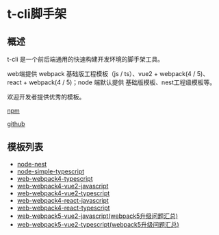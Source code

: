 # t-cli脚手架

## 概述

t-cli 是一个前后端通用的快速构建开发环境的脚手架工具。

web端提供 webpack 基础版工程模板（js / ts）、vue2 + webpack(4 / 5)、react + webpack(4 / 5)；node 端默认提供 基础版模板、nest工程级模板等。

欢迎开发者提供优秀的模板。

[npm](https://www.npmjs.com/package/@canyuegongzi/t-cli)

[github](https://github.com/canyuegongzi/t-cli/issues)

## 模板列表

* [node-nest](./工程模板/node-nest.md)
* [node-simple-typescript](./工程模板/node-simple-typescript.md)
* [web-webpack4-typescript](./工程模板/web-webpack4-typescript.md)
* [web-webpack4-vue2-javascript](./工程模板/web-webpack4-vue2-javascript.md)
* [web-webpack4-vue2-typescript](./工程模板/web-webpack4-vue2-typescript.md)
* [web-webpack4-react-javascript](./工程模板/web-webpack4-react-javascript.md)
* [web-webpack4-react-typescript](./工程模板/web-webpack4-react-typescript.md)
* [web-webpack5-vue2-javascript(webpack5升级问题汇总)](./工程模板/web-webpack5-vue2-javascript.md)
* [web-webpack5-vue2-typescript(webpack5升级问题汇总)](./工程模板/web-webpack5-vue2-typescript.md)
